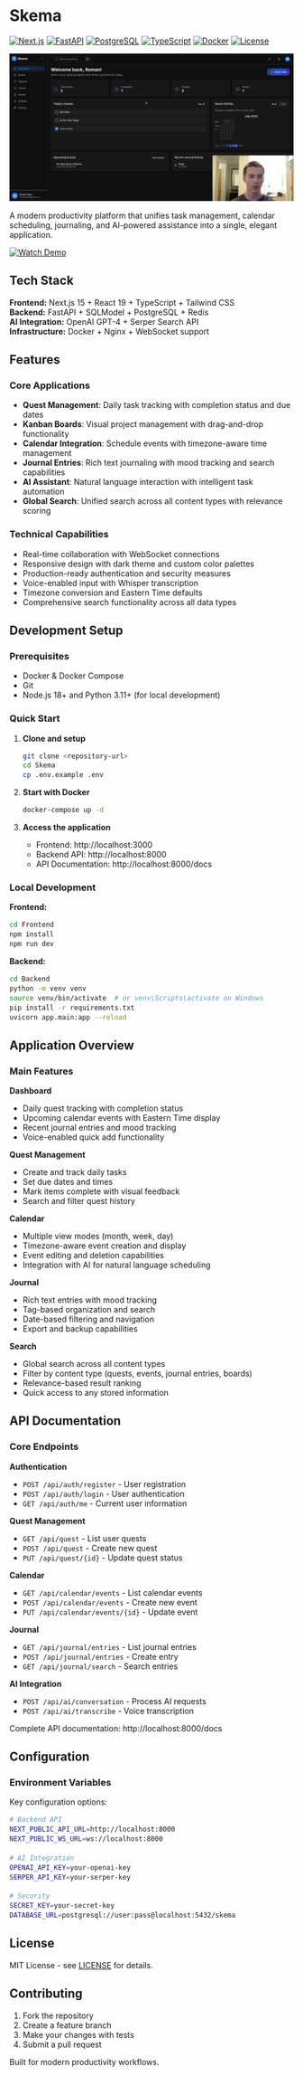 # Skema

[![Next.js](https://img.shields.io/badge/Next.js-15.2.0-black?logo=next.js)](https://nextjs.org/)
[![FastAPI](https://img.shields.io/badge/FastAPI-0.100+-green?logo=fastapi)](https://fastapi.tiangolo.com/)
[![PostgreSQL](https://img.shields.io/badge/PostgreSQL-15-blue?logo=postgresql)](https://postgresql.org/)
[![TypeScript](https://img.shields.io/badge/TypeScript-5.0+-blue?logo=typescript)](https://typescriptlang.org/)
[![Docker](https://img.shields.io/badge/Docker-Ready-blue?logo=docker)](https://docker.com/)
[![License](https://img.shields.io/badge/License-MIT-yellow.svg)](https://opensource.org/licenses/MIT)

![Skema Screenshot](images/skema-hero.png)

A modern productivity platform that unifies task management, calendar scheduling, journaling, and AI-powered assistance into a single, elegant application.

[![Watch Demo](https://img.shields.io/badge/Watch%20Demo-YouTube-red?logo=youtube)](https://youtu.be/WxA-utyliIw)

## Tech Stack

**Frontend:** Next.js 15 + React 19 + TypeScript + Tailwind CSS  
**Backend:** FastAPI + SQLModel + PostgreSQL + Redis  
**AI Integration:** OpenAI GPT-4 + Serper Search API  
**Infrastructure:** Docker + Nginx + WebSocket support

## Features

### Core Applications
- **Quest Management**: Daily task tracking with completion status and due dates
- **Kanban Boards**: Visual project management with drag-and-drop functionality
- **Calendar Integration**: Schedule events with timezone-aware time management
- **Journal Entries**: Rich text journaling with mood tracking and search capabilities
- **AI Assistant**: Natural language interaction with intelligent task automation
- **Global Search**: Unified search across all content types with relevance scoring

### Technical Capabilities
- Real-time collaboration with WebSocket connections
- Responsive design with dark theme and custom color palettes
- Production-ready authentication and security measures
- Voice-enabled input with Whisper transcription
- Timezone conversion and Eastern Time defaults
- Comprehensive search functionality across all data types

## Development Setup

### Prerequisites
- Docker & Docker Compose
- Git
- Node.js 18+ and Python 3.11+ (for local development)

### Quick Start

1. **Clone and setup**
   ```bash
   git clone <repository-url>
   cd Skema
   cp .env.example .env
   ```

2. **Start with Docker**
   ```bash
   docker-compose up -d
   ```

3. **Access the application**
   - Frontend: http://localhost:3000
   - Backend API: http://localhost:8000
   - API Documentation: http://localhost:8000/docs

### Local Development

**Frontend:**
```bash
cd Frontend
npm install
npm run dev
```

**Backend:**
```bash
cd Backend
python -m venv venv
source venv/bin/activate  # or venv\Scripts\activate on Windows
pip install -r requirements.txt
uvicorn app.main:app --reload
```

## Application Overview

### Main Features

**Dashboard**
- Daily quest tracking with completion status
- Upcoming calendar events with Eastern Time display
- Recent journal entries and mood tracking
- Voice-enabled quick add functionality

**Quest Management**
- Create and track daily tasks
- Set due dates and times
- Mark items complete with visual feedback
- Search and filter quest history

**Calendar**
- Multiple view modes (month, week, day)
- Timezone-aware event creation and display
- Event editing and deletion capabilities
- Integration with AI for natural language scheduling

**Journal**
- Rich text entries with mood tracking
- Tag-based organization and search
- Date-based filtering and navigation
- Export and backup capabilities

**Search**
- Global search across all content types
- Filter by content type (quests, events, journal entries, boards)
- Relevance-based result ranking
- Quick access to any stored information

## API Documentation

### Core Endpoints

**Authentication**
- `POST /api/auth/register` - User registration
- `POST /api/auth/login` - User authentication
- `GET /api/auth/me` - Current user information

**Quest Management**
- `GET /api/quest` - List user quests
- `POST /api/quest` - Create new quest
- `PUT /api/quest/{id}` - Update quest status

**Calendar**
- `GET /api/calendar/events` - List calendar events
- `POST /api/calendar/events` - Create new event
- `PUT /api/calendar/events/{id}` - Update event

**Journal**
- `GET /api/journal/entries` - List journal entries
- `POST /api/journal/entries` - Create entry
- `GET /api/journal/search` - Search entries

**AI Integration**
- `POST /api/ai/conversation` - Process AI requests
- `POST /api/ai/transcribe` - Voice transcription

Complete API documentation: http://localhost:8000/docs

## Configuration

### Environment Variables

Key configuration options:

```bash
# Backend API
NEXT_PUBLIC_API_URL=http://localhost:8000
NEXT_PUBLIC_WS_URL=ws://localhost:8000

# AI Integration
OPENAI_API_KEY=your-openai-key
SERPER_API_KEY=your-serper-key

# Security
SECRET_KEY=your-secret-key
DATABASE_URL=postgresql://user:pass@localhost:5432/skema
```

## License

MIT License - see [LICENSE](LICENSE) for details.

## Contributing

1. Fork the repository
2. Create a feature branch
3. Make your changes with tests
4. Submit a pull request

Built for modern productivity workflows.